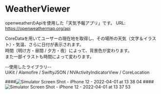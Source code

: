 # WeatherViewer
openweatherのApiを使用した「天気予報アプリ」です。
URL: https://openweathermap.org/api
  
CoreDataを用いてユーザーの現在地を取得し、その場所の天気（文字＆イラスト）・気温、さらに日付が表示されます。   
時間（明け方・昼間 / 夕方・夜）によって、背景色が変わります。   
また一部イラストも時間によって変わります。

--使用したライブラリ--   
UiKit / Alamofire / SwiftyJSON / NVActivityIndicatorView / CoreLocation


####![Simulator Screen Shot - iPhone 12 - 2022-04-01 at 13 38 04](https://user-images.githubusercontent.com/94460967/161196147-a0f4312f-65f6-4238-9d0c-c05a0e754c4e.png)
####![Simulator Screen Shot - iPhone 12 - 2022-04-01 at 13 37 53](https://user-images.githubusercontent.com/94460967/161196160-bcbe4006-b05a-4bfc-9664-7d6033d61a8c.png)
